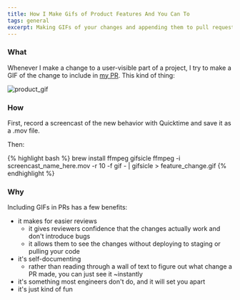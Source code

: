 ```yaml
---
title: How I Make Gifs of Product Features And You Can To
tags: general
excerpt: Making GIFs of your changes and appending them to pull requests is something I find really helpful. This is how I do it.
---
```


### What

Whenever I make a change to a user-visible part of a project, I try to make a
GIF of the change to include in [my
PR](https://github.com/ScopeLift/umbra-protocol/pull/202). This kind of thing:

![product_gif](https://user-images.githubusercontent.com/7997618/126827894-147f4c9a-5d00-4450-b646-6ab05d52b1c2.gif)

### How

First, record a screencast of the new behavior with Quicktime and save it as a
.mov file.

Then:

{% highlight bash %}
brew install ffmpeg gifsicle
ffmpeg -i screencast_name_here.mov -r 10 -f gif - | gifsicle > feature_change.gif
{% endhighlight %}

### Why

Including GIFs in PRs has a few benefits:

* it makes for easier reviews
  * it gives reviewers
  confidence that the changes actually work and don't introduce bugs
  * it allows
  them to see the changes without deploying to staging or pulling your code
* it's self-documenting
  * rather than reading through a wall of text to figure
  out what change a PR made, you can just see it ~instantly
* it's something most engineers don't do, and it will set you apart
* it's just kind of fun

